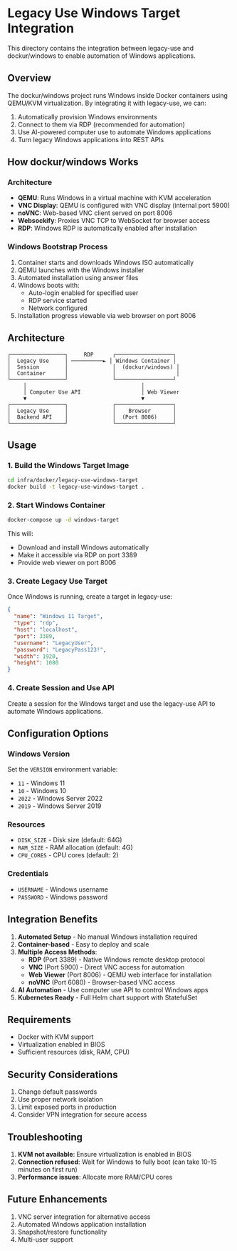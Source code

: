 # Legacy Use Windows Target Integration

This directory contains the integration between legacy-use and dockur/windows to enable automation of Windows applications.

## Overview

The dockur/windows project runs Windows inside Docker containers using QEMU/KVM virtualization. By integrating it with legacy-use, we can:

1. Automatically provision Windows environments
2. Connect to them via RDP (recommended for automation)
3. Use AI-powered computer use to automate Windows applications
4. Turn legacy Windows applications into REST APIs

## How dockur/windows Works

### Architecture
- **QEMU**: Runs Windows in a virtual machine with KVM acceleration
- **VNC Display**: QEMU is configured with VNC display (internal port 5900)
- **noVNC**: Web-based VNC client served on port 8006
- **Websockify**: Proxies VNC TCP to WebSocket for browser access
- **RDP**: Windows RDP is automatically enabled after installation

### Windows Bootstrap Process
1. Container starts and downloads Windows ISO automatically
2. QEMU launches with the Windows installer
3. Automated installation using answer files
4. Windows boots with:
   - Auto-login enabled for specified user
   - RDP service started
   - Network configured
5. Installation progress viewable via web browser on port 8006

## Architecture

```
┌─────────────────┐     RDP      ┌──────────────────┐
│  Legacy Use     │ ──────────► │ Windows Container │
│  Session        │              │  (dockur/windows) │
│  Container      │              │                   │
└─────────────────┘              └──────────────────┘
     │                                    │
     │ Computer Use API                   │ Web Viewer
     ▼                                    ▼
┌─────────────────┐              ┌──────────────────┐
│  Legacy Use     │              │    Browser       │
│  Backend API    │              │  (Port 8006)     │
└─────────────────┘              └──────────────────┘
```

## Usage

### 1. Build the Windows Target Image

```bash
cd infra/docker/legacy-use-windows-target
docker build -t legacy-use-windows-target .
```

### 2. Start Windows Container

```bash
docker-compose up -d windows-target
```

This will:
- Download and install Windows automatically
- Make it accessible via RDP on port 3389
- Provide web viewer on port 8006

### 3. Create Legacy Use Target

Once Windows is running, create a target in legacy-use:

```json
{
  "name": "Windows 11 Target",
  "type": "rdp",
  "host": "localhost",
  "port": 3389,
  "username": "LegacyUser",
  "password": "LegacyPass123!",
  "width": 1920,
  "height": 1080
}
```

### 4. Create Session and Use API

Create a session for the Windows target and use the legacy-use API to automate Windows applications.

## Configuration Options

### Windows Version
Set the `VERSION` environment variable:
- `11` - Windows 11
- `10` - Windows 10
- `2022` - Windows Server 2022
- `2019` - Windows Server 2019

### Resources
- `DISK_SIZE` - Disk size (default: 64G)
- `RAM_SIZE` - RAM allocation (default: 4G)
- `CPU_CORES` - CPU cores (default: 2)

### Credentials
- `USERNAME` - Windows username
- `PASSWORD` - Windows password

## Integration Benefits

1. **Automated Setup** - No manual Windows installation required
2. **Container-based** - Easy to deploy and scale
3. **Multiple Access Methods**:
   - **RDP** (Port 3389) - Native Windows remote desktop protocol
   - **VNC** (Port 5900) - Direct VNC access for automation
   - **Web Viewer** (Port 8006) - QEMU web interface for installation
   - **noVNC** (Port 6080) - Browser-based VNC access
4. **AI Automation** - Use computer use API to control Windows apps
5. **Kubernetes Ready** - Full Helm chart support with StatefulSet

## Requirements

- Docker with KVM support
- Virtualization enabled in BIOS
- Sufficient resources (disk, RAM, CPU)

## Security Considerations

1. Change default passwords
2. Use proper network isolation
3. Limit exposed ports in production
4. Consider VPN integration for secure access

## Troubleshooting

1. **KVM not available**: Ensure virtualization is enabled in BIOS
2. **Connection refused**: Wait for Windows to fully boot (can take 10-15 minutes on first run)
3. **Performance issues**: Allocate more RAM/CPU cores

## Future Enhancements

1. VNC server integration for alternative access
2. Automated Windows application installation
3. Snapshot/restore functionality
4. Multi-user support